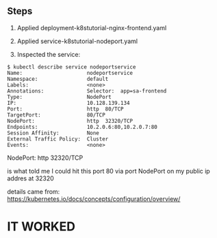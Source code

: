 ## Steps

1. Applied deployment-k8stutorial-nginx-frontend.yaml

2. Applied service-k8stutorial-nodeport.yaml

3. Inspected the service:

```
$ kubectl describe service nodeportservice
Name:                     nodeportservice
Namespace:                default
Labels:                   <none>
Annotations:              Selector:  app=sa-frontend
Type:                     NodePort
IP:                       10.128.139.134
Port:                     http  80/TCP
TargetPort:               80/TCP
NodePort:                 http  32320/TCP
Endpoints:                10.2.0.6:80,10.2.0.7:80
Session Affinity:         None
External Traffic Policy:  Cluster
Events:                   <none>
```

NodePort:                 http  32320/TCP

is what told me I could hit this port 80 via port NodePort on my public ip addres at 32320

details came from: https://kubernetes.io/docs/concepts/configuration/overview/

# IT WORKED
